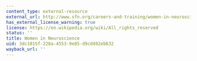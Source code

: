 ```yaml
---
content_type: external-resource
external_url: http://www.sfn.org/careers-and-training/women-in-neuroscience
has_external_license_warning: true
license: https://en.wikipedia.org/wiki/All_rights_reserved
status: ''
title: Women in Neuroscience
uid: 3dc1815f-228a-4553-9e85-d9cd492eb632
wayback_url: ''
---
```

